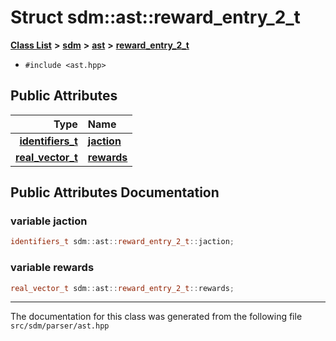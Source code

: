 
<NavBar active_item_id="2"/>

# Struct sdm::ast::reward\_entry\_2\_t


[**Class List**](annotated.md) **>** [**sdm**](namespacesdm.md) **>** [**ast**](namespacesdm_1_1ast.md) **>** [**reward\_entry\_2\_t**](structsdm_1_1ast_1_1reward__entry__2__t.md)





* `#include <ast.hpp>`













## Public Attributes

| Type | Name |
| ---: | :--- |
|  [**identifiers\_t**](namespacesdm_1_1ast.md#typedef-identifiers-t) | [**jaction**](structsdm_1_1ast_1_1reward__entry__2__t.md#variable-jaction)  <br> |
|  [**real\_vector\_t**](structsdm_1_1ast_1_1real__vector__t.md) | [**rewards**](structsdm_1_1ast_1_1reward__entry__2__t.md#variable-rewards)  <br> |










## Public Attributes Documentation


### variable jaction 


```cpp
identifiers_t sdm::ast::reward_entry_2_t::jaction;
```



### variable rewards 


```cpp
real_vector_t sdm::ast::reward_entry_2_t::rewards;
```



------------------------------
The documentation for this class was generated from the following file `src/sdm/parser/ast.hpp`